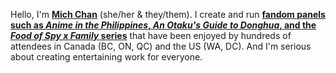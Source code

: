 Hello, I'm **[Mich Chan](/about)** (she/her & they/them). I create and run **[fandom panels such as *Anime in the Philippines*, *An Otaku's Guide to Donghua*, and the *Food of Spy x Family* series](/panels)** that have been enjoyed by hundreds of attendees in Canada (BC, ON, QC) and the US (WA, DC). And I'm serious about creating entertaining work for everyone.